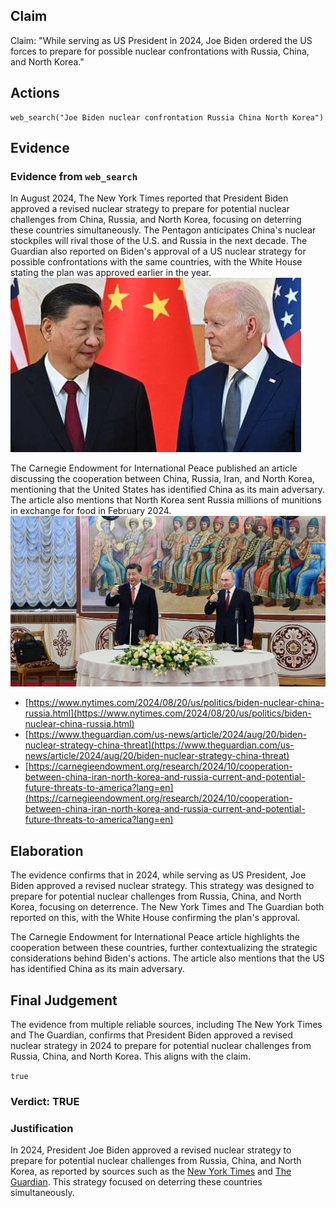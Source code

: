 ## Claim
Claim: "While serving as US President in 2024, Joe Biden ordered the US forces to prepare for possible nuclear confrontations with Russia, China, and North Korea."

## Actions
```
web_search("Joe Biden nuclear confrontation Russia China North Korea")
```

## Evidence
### Evidence from `web_search`
In August 2024, The New York Times reported that President Biden approved a revised nuclear strategy to prepare for potential nuclear challenges from China, Russia, and North Korea, focusing on deterring these countries simultaneously. The Pentagon anticipates China's nuclear stockpiles will rival those of the U.S. and Russia in the next decade. The Guardian also reported on Biden's approval of a US nuclear strategy for possible confrontations with the same countries, with the White House stating the plan was approved earlier in the year. ![image 4560](media/2025-08-23_11-56-1755950169-054514.jpg)

The Carnegie Endowment for International Peace published an article discussing the cooperation between China, Russia, Iran, and North Korea, mentioning that the United States has identified China as its main adversary. The article also mentions that North Korea sent Russia millions of munitions in exchange for food in February 2024. ![image 4561](media/2025-08-23_11-56-1755950182-645916.jpg)

*   [https://www.nytimes.com/2024/08/20/us/politics/biden-nuclear-china-russia.html](https://www.nytimes.com/2024/08/20/us/politics/biden-nuclear-china-russia.html)
*   [https://www.theguardian.com/us-news/article/2024/aug/20/biden-nuclear-strategy-china-threat](https://www.theguardian.com/us-news/article/2024/aug/20/biden-nuclear-strategy-china-threat)
*   [https://carnegieendowment.org/research/2024/10/cooperation-between-china-iran-north-korea-and-russia-current-and-potential-future-threats-to-america?lang=en](https://carnegieendowment.org/research/2024/10/cooperation-between-china-iran-north-korea-and-russia-current-and-potential-future-threats-to-america?lang=en)


## Elaboration
The evidence confirms that in 2024, while serving as US President, Joe Biden approved a revised nuclear strategy. This strategy was designed to prepare for potential nuclear challenges from Russia, China, and North Korea, focusing on deterrence. The New York Times and The Guardian both reported on this, with the White House confirming the plan's approval.

The Carnegie Endowment for International Peace article highlights the cooperation between these countries, further contextualizing the strategic considerations behind Biden's actions. The article also mentions that the US has identified China as its main adversary.


## Final Judgement
The evidence from multiple reliable sources, including The New York Times and The Guardian, confirms that President Biden approved a revised nuclear strategy in 2024 to prepare for potential nuclear challenges from Russia, China, and North Korea. This aligns with the claim.

`true`


### Verdict: TRUE

### Justification
In 2024, President Joe Biden approved a revised nuclear strategy to prepare for potential nuclear challenges from Russia, China, and North Korea, as reported by sources such as the [New York Times](https://www.nytimes.com/2024/08/20/us/politics/biden-nuclear-china-russia.html) and [The Guardian](https://www.theguardian.com/us-news/article/2024/aug/20/biden-nuclear-strategy-china-threat). This strategy focused on deterring these countries simultaneously.
